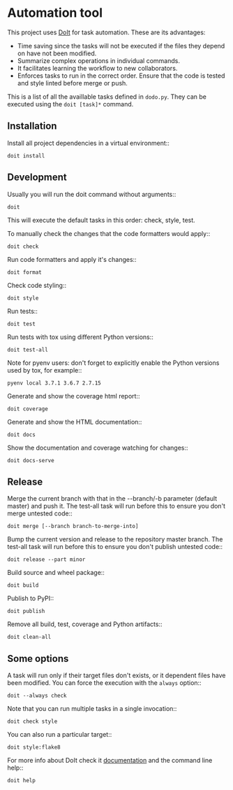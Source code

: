 Automation tool
===============

This project uses [DoIt](http://pydoit.org/) for task automation. These are its advantages:

* Time saving since the tasks will not be executed if the files they depend on have not been modified.
* Summarize complex operations in individual commands.
* It facilitates learning the workflow to new collaborators.
* Enforces tasks to run in the correct order. Ensure that the code is tested and style linted before merge or push.

This is a list of all the availlable tasks defined in `dodo.py`. They can be executed using the `doit [task]*` command.

Installation
------------

Install all project dependencies in a virtual environment::

    doit install

Development
-----------

Usually you will run the doit command without arguments::

    doit

This will execute the default tasks in this order: check, style, test.

To manually check the changes that the code formatters would apply::

    doit check

Run code formatters and apply it's changes::

    doit format

Check code styling::

    doit style

Run tests::

    doit test

Run tests with tox using different Python versions::

    doit test-all

Note for pyenv users: don't forget to explicitly enable the Python versions
used by tox, for example::

    pyenv local 3.7.1 3.6.7 2.7.15

Generate and show the coverage html report::

    doit coverage

Generate and show the HTML documentation::

    doit docs

Show the documentation and coverage watching for changes::

    doit docs-serve

Release
-------

Merge the current branch with that in the --branch/-b parameter (default
master) and push it. The test-all task will run before this to ensure you
don't merge untested code::

    doit merge [--branch branch-to-merge-into]

Bump the current version and release to the repository master branch. The
test-all task will run before this to ensure you don't publish untested code::

    doit release --part minor

Build source and wheel package::

    doit build

Publish to PyPI::

    doit publish

Remove all build, test, coverage and Python artifacts::

    doit clean-all

Some options
------------

A task will run only if their target files don't exists, or it dependent files have been modified. You can force the execution with the `always` option::

    doit --always check

Note that you can run multiple tasks in a single invocation::

    doit check style

You can also run a particular target::

    doit style:flake8

For more info about DoIt check it [documentation](http://pydoit.org/contents.html) and the command line help::

    doit help
